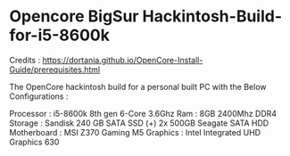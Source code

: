 # Opencore BigSur Hackintosh-Build-for-i5-8600k

Credits : https://dortania.github.io/OpenCore-Install-Guide/prerequisites.html

The OpenCore hackintosh build for a personal built PC with the Below Configurations :

Processor : i5-8600k 8th gen 6-Core 3.6Ghz
Ram : 8GB 2400Mhz DDR4
Storage : Sandisk 240 GB SATA SSD (+) 2x 500GB Seagate SATA HDD
Motherboard : MSI Z370 Gaming M5
Graphics : Intel Integrated UHD Graphics 630



